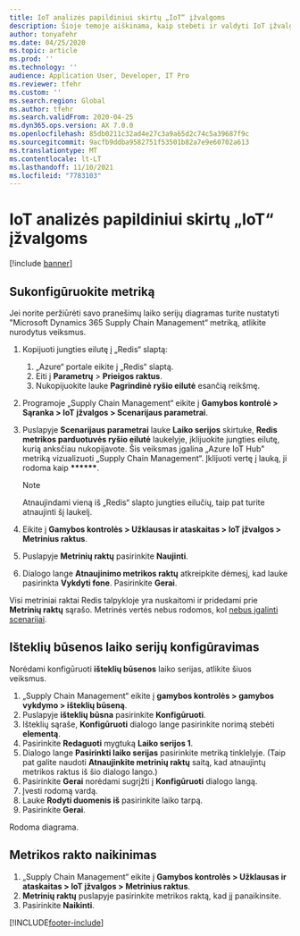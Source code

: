 ```yaml
---
title: IoT analizės papildiniui skirtų „IoT“ įžvalgoms
description: Šioje temoje aiškinama, kaip stebėti ir valdyti IoT įžvalgas.
author: tonyafehr
ms.date: 04/25/2020
ms.topic: article
ms.prod: ''
ms.technology: ''
audience: Application User, Developer, IT Pro
ms.reviewer: tfehr
ms.custom: ''
ms.search.region: Global
ms.author: tfehr
ms.search.validFrom: 2020-04-25
ms.dyn365.ops.version: AX 7.0.0
ms.openlocfilehash: 85db0211c32ad4e27c3a9a65d2c74c5a39687f9c
ms.sourcegitcommit: 9acfb9ddba9582751f53501b82a7e9e60702a613
ms.translationtype: MT
ms.contentlocale: lt-LT
ms.lasthandoff: 11/10/2021
ms.locfileid: "7783103"
---
```

# <a name="set-up-metrics-for-iot-intelligence"></a>IoT analizės papildiniui skirtų „IoT“ įžvalgoms

[!include [banner](../../includes/banner.md)]

## <a name="configure-metrics"></a>Sukonfigūruokite metriką

Jei norite peržiūrėti savo pranešimų laiko serijų diagramas turite nustatyti "Microsoft Dynamics 365 Supply Chain Management“ metriką, atlikite nurodytus veiksmus.

1. Kopijuoti jungties eilutę į „Redis“ slaptą:

    1. „Azure“ portale eikite į „Redis“ slaptą.
    2. Eiti į **Parametrų** \> **Prieigos raktus**.
    3. Nukopijuokite lauke **Pagrindinė ryšio eilutė** esančią reikšmę.

2. Programoje „Supply Chain Management“ eikite į **Gamybos kontrolė \> Sąranka \> IoT įžvalgos \> Scenarijaus parametrai**.
3. Puslapyje **Scenarijaus parametrai** lauke **Laiko serijos** skirtuke, **Redis metrikos parduotuvės ryšio eilutė** laukelyje, įklijuokite jungties eilutę, kurią anksčiau nukopijavote. Šis veiksmas įgalina „Azure IoT Hub" metriką vizualizuoti „Supply Chain Management“. Įklijuoti vertę į lauką, ji rodoma kaip **\*\*\*\*\*\***.

    > [!NOTE]
    > Atnaujindami vieną iš „Redis“ slapto jungties eilučių, taip pat turite atnaujinti šį laukelį.

4. Eikite į **Gamybos kontrolės \> Užklausas ir ataskaitas \> IoT įžvalgos \> Metrinius raktus**.
5. Puslapyje **Metrinių raktų** pasirinkite **Naujinti**.
6. Dialogo lange **Atnaujinimo metrikos raktų** atkreipkite dėmesį, kad lauke pasirinkta **Vykdyti fone**. Pasirinkite **Gerai**.

Visi metriniai raktai Redis talpykloje yra nuskaitomi ir pridedami prie **Metrinių raktų** sąrašo. Metrinės vertės nebus rodomos, kol [nebus įgalinti scenarijai](iot-scenario-setup.md).

## <a name="configure-the-resource-status-time-series"></a>Išteklių būsenos laiko serijų konfigūravimas

Norėdami konfigūruoti **išteklių būsenos** laiko serijas, atlikite šiuos veiksmus.

1. „Supply Chain Management“ eikite į **gamybos kontrolės \> gamybos vykdymo \> išteklių būseną**.
2. Puslapyje **išteklių būsna** pasirinkite **Konfigūruoti**.
2. Išteklių sąraše, **Konfigūruoti** dialogo lange pasirinkite norimą stebėti **elementą**.
3. Pasirinkite **Redaguoti** mygtuką **Laiko serijos 1**.
4. Dialogo lange **Pasirinkti laiko serijas** pasirinkite metriką tinklelyje. (Taip pat galite naudoti **Atnaujinkite metrinių raktų** saitą, kad atnaujintų metrikos raktus iš šio dialogo lango.)
5. Pasirinkite **Gerai** norėdami sugrįžti į **Konfigūruoti** dialogo langą.
6. Įvesti rodomą vardą.
7. Lauke **Rodyti duomenis iš** pasirinkite laiko tarpą.
8. Pasirinkite **Gerai**.

Rodoma diagrama.

## <a name="delete-a-metric-key"></a>Metrikos rakto naikinimas

1. „Supply Chain Management“ eikite į **Gamybos kontrolės \> Užklausas ir ataskaitas \> IoT įžvalgos \> Metrinius raktus**.
2. **Metrinių raktų** puslapyje pasirinkite metrikos raktą, kad jį panaikinsite.
3. Pasirinkite **Naikinti**.


[!INCLUDE[footer-include](../../includes/footer-banner.md)]
